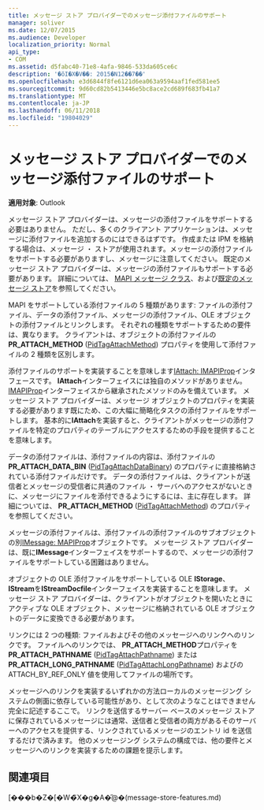 ```yaml
---
title: メッセージ ストア プロバイダーでのメッセージ添付ファイルのサポート
manager: soliver
ms.date: 12/07/2015
ms.audience: Developer
localization_priority: Normal
api_type:
- COM
ms.assetid: d5fabc40-71e8-4afa-9846-533da605ce6c
description: '�ŏI�X�V��: 2015�N12��7��'
ms.openlocfilehash: e3d6844f8fe6121d6ea063a9594aaf1fed581ee5
ms.sourcegitcommit: 9d60cd82b5413446e5bc8ace2cd689f683fb41a7
ms.translationtype: MT
ms.contentlocale: ja-JP
ms.lasthandoff: 06/11/2018
ms.locfileid: "19804029"
---
```

# <a name="supporting-message-attachments-for-message-store-providers"></a>メッセージ ストア プロバイダーでのメッセージ添付ファイルのサポート

 
  
**適用対象**: Outlook 
  
メッセージ ストア プロバイダーは、メッセージの添付ファイルをサポートする必要はありません。 ただし、多くのクライアント アプリケーションは、メッセージに添付ファイルを追加するのにはできるはずです。 作成または IPM を格納する場合は、メッセージ ・ ストアが使用されます。メッセージの添付ファイルをサポートする必要がありますし、メッセージに注意してください。 既定のメッセージ ストア プロバイダーは、メッセージの添付ファイルもサポートする必要があります。 詳細については、 [MAPI メッセージ クラス](mapi-message-classes.md)、および[既定のメッセージ ストア](default-message-stores.md)を参照してください。
  
MAPI をサポートしている添付ファイルの 5 種類があります: ファイルの添付ファイル、データの添付ファイル、メッセージの添付ファイル、OLE オブジェクトの添付ファイルとリンクします。 それぞれの種類をサポートするための要件は、異なります。 クライアントは、オブジェクトの添付ファイルの**PR_ATTACH_METHOD** ([PidTagAttachMethod](pidtagattachmethod-canonical-property.md)) プロパティを使用して添付ファイルの 2 種類を区別します。
  
添付ファイルのサポートを実装することを意味します[IAttach: IMAPIProp](iattachimapiprop.md)インタ フェースです。 **IAttach**インターフェイスには独自のメソッドがありません。[IMAPIProp](imapipropiunknown.md)インターフェイスから継承されたメソッドのみを備えています。 メッセージ ストア プロバイダーは、メッセージ オブジェクトのプロパティを実装する必要があります既にため、この大幅に簡略化タスクの添付ファイルをサポートします。 基本的に**IAttach**を実装すると、クライアントがメッセージの添付ファイルを特定のプロパティのテーブルにアクセスするための手段を提供することを意味します。 
  
データの添付ファイルは、添付ファイルの内容は、添付ファイルの**PR_ATTACH_DATA_BIN** ([PidTagAttachDataBinary](pidtagattachdatabinary-canonical-property.md)) のプロパティに直接格納されている添付ファイルだけです。 データの添付ファイルは、クライアントが送信者とメッセージの受信者に共通のファイル ・ サーバへのアクセスがないときに、メッセージにファイルを添付できるようにするには、主に存在します。 詳細については、 **PR_ATTACH_METHOD** ([PidTagAttachMethod](pidtagattachmethod-canonical-property.md)) のプロパティを参照してください。
  
メッセージの添付ファイルは、添付ファイルの添付ファイルのサブオブジェクトの別[IMessage: MAPIProp](imessageimapiprop.md)オブジェクトです。 メッセージ ストア プロバイダーは、既に**IMessage**インターフェイスをサポートするので、メッセージの添付ファイルをサポートしている困難はありません。 
  
オブジェクトの OLE 添付ファイルをサポートしている OLE **IStorage**、 **IStream**を**IStreamDocfile**インターフェイスを実装することを意味します。 メッセージ ストア プロバイダーは、クライアントがオブジェクトを開いたときにアクティブな OLE オブジェクト、メッセージに格納されている OLE オブジェクトのデータに変換できる必要があります。 
  
リンクには 2 つの種類: ファイルおよびその他のメッセージへのリンクへのリンクです。 ファイルへのリンクでは、 **PR_ATTACH_METHOD**プロパティを**PR_ATTACH_PATHNAME** ([PidTagAttachPathname](pidtagattachpathname-canonical-property.md)) または**PR_ATTACH_LONG_PATHNAME** ([PidTagAttachLongPathname](pidtagattachlongpathname-canonical-property.md)) およびの ATTACH_BY_REF_ONLY 値を使用してファイルの場所です。
  
メッセージへのリンクを実装するいずれかの方法ローカルのメッセージング システムの側面に依存している可能性があり、として次のようなことはできません完全に記述するここで。 リンクを送信するサーバー ベースのメッセージ ストアに保存されているメッセージには通常、送信者と受信者の両方があるそのサーバーへのアクセスを提供する、リンクされているメッセージのエントリ id を送信するだけで済みます。 他のメッセージング システムの構成では、他の要件とメッセージへのリンクを実装するための課題を提示します。
  
## <a name="see-also"></a>関連項目



[���b�Z�[�W�̃X�g�A�̋@�[](message-store-features.md)(message-store-features.md)

